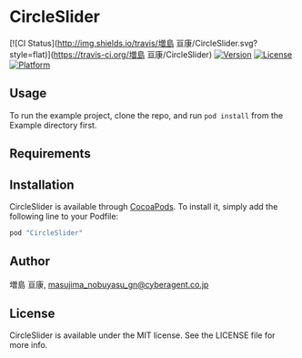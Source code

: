 # CircleSlider

[![CI Status](http://img.shields.io/travis/増島 亘康/CircleSlider.svg?style=flat)](https://travis-ci.org/増島 亘康/CircleSlider)
[![Version](https://img.shields.io/cocoapods/v/CircleSlider.svg?style=flat)](http://cocoapods.org/pods/CircleSlider)
[![License](https://img.shields.io/cocoapods/l/CircleSlider.svg?style=flat)](http://cocoapods.org/pods/CircleSlider)
[![Platform](https://img.shields.io/cocoapods/p/CircleSlider.svg?style=flat)](http://cocoapods.org/pods/CircleSlider)

## Usage

To run the example project, clone the repo, and run `pod install` from the Example directory first.

## Requirements

## Installation

CircleSlider is available through [CocoaPods](http://cocoapods.org). To install
it, simply add the following line to your Podfile:

```ruby
pod "CircleSlider"
```

## Author

増島 亘康, masujima_nobuyasu_gn@cyberagent.co.jp

## License

CircleSlider is available under the MIT license. See the LICENSE file for more info.
